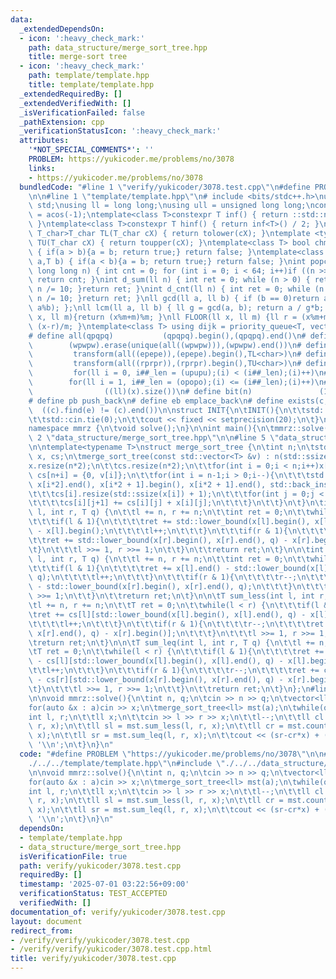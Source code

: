 ```yaml
---
data:
  _extendedDependsOn:
  - icon: ':heavy_check_mark:'
    path: data_structure/merge_sort_tree.hpp
    title: merge-sort tree
  - icon: ':heavy_check_mark:'
    path: template/template.hpp
    title: template/template.hpp
  _extendedRequiredBy: []
  _extendedVerifiedWith: []
  _isVerificationFailed: false
  _pathExtension: cpp
  _verificationStatusIcon: ':heavy_check_mark:'
  attributes:
    '*NOT_SPECIAL_COMMENTS*': ''
    PROBLEM: https://yukicoder.me/problems/no/3078
    links:
    - https://yukicoder.me/problems/no/3078
  bundledCode: "#line 1 \"verify/yukicoder/3078.test.cpp\"\n#define PROBLEM \"https://yukicoder.me/problems/no/3078\"\
    \n\n#line 1 \"template/template.hpp\"\n# include <bits/stdc++.h>\nusing namespace\
    \ std;\nusing ll = long long;\nusing ull = unsigned long long;\nconst double pi\
    \ = acos(-1);\ntemplate<class T>constexpr T inf() { return ::std::numeric_limits<T>::max();\
    \ }\ntemplate<class T>constexpr T hinf() { return inf<T>() / 2; }\ntemplate <typename\
    \ T_char>T_char TL(T_char cX) { return tolower(cX); }\ntemplate <typename T_char>T_char\
    \ TU(T_char cX) { return toupper(cX); }\ntemplate<class T> bool chmin(T& a,T b)\
    \ { if(a > b){a = b; return true;} return false; }\ntemplate<class T> bool chmax(T&\
    \ a,T b) { if(a < b){a = b; return true;} return false; }\nint popcnt(unsigned\
    \ long long n) { int cnt = 0; for (int i = 0; i < 64; i++)if ((n >> i) & 1)cnt++;\
    \ return cnt; }\nint d_sum(ll n) { int ret = 0; while (n > 0) { ret += n % 10;\
    \ n /= 10; }return ret; }\nint d_cnt(ll n) { int ret = 0; while (n > 0) { ret++;\
    \ n /= 10; }return ret; }\nll gcd(ll a, ll b) { if (b == 0)return a; return gcd(b,\
    \ a%b); };\nll lcm(ll a, ll b) { ll g = gcd(a, b); return a / g*b; };\nll MOD(ll\
    \ x, ll m){return (x%m+m)%m; }\nll FLOOR(ll x, ll m) {ll r = (x%m+m)%m; return\
    \ (x-r)/m; }\ntemplate<class T> using dijk = priority_queue<T, vector<T>, greater<T>>;\n\
    # define all(qpqpq)           (qpqpq).begin(),(qpqpq).end()\n# define UNIQUE(wpwpw)\
    \        (wpwpw).erase(unique(all((wpwpw))),(wpwpw).end())\n# define LOWER(epepe)\
    \         transform(all((epepe)),(epepe).begin(),TL<char>)\n# define UPPER(rprpr)\
    \         transform(all((rprpr)),(rprpr).begin(),TU<char>)\n# define rep(i,upupu)\
    \         for(ll i = 0, i##_len = (upupu);(i) < (i##_len);(i)++)\n# define reps(i,opopo)\
    \        for(ll i = 1, i##_len = (opopo);(i) <= (i##_len);(i)++)\n# define len(x)\
    \                ((ll)(x).size())\n# define bit(n)               (1LL << (n))\n\
    # define pb push_back\n# define eb emplace_back\n# define exists(c, e)       \
    \  ((c).find(e) != (c).end())\n\nstruct INIT{\n\tINIT(){\n\t\tstd::ios::sync_with_stdio(false);\n\
    \t\tstd::cin.tie(0);\n\t\tcout << fixed << setprecision(20);\n\t}\n}INIT;\n\n\
    namespace mmrz {\n\tvoid solve();\n}\n\nint main(){\n\tmmrz::solve();\n}\n#line\
    \ 2 \"data_structure/merge_sort_tree.hpp\"\n\n#line 5 \"data_structure/merge_sort_tree.hpp\"\
    \n\ntemplate<typename T>\nstruct merge_sort_tree {\n\tint n;\n\tstd::vector<std::vector<T>>\
    \ x, cs;\n\tmerge_sort_tree(const std::vector<T> &v) : n(std::ssize(v)) {\n\t\t\
    x.resize(n*2);\n\t\tcs.resize(n*2);\n\t\tfor(int i = 0;i < n;i++)x[n+i] = {v[i]},\
    \ cs[n+i] = {0, v[i]};\n\t\tfor(int i = n-1;i > 0;i--){\n\t\t\tstd::merge(x[i*2].begin(),\
    \ x[i*2].end(), x[i*2 + 1].begin(), x[i*2 + 1].end(), std::back_inserter(x[i]));\n\
    \t\t\tcs[i].resize(std::ssize(x[i]) + 1);\n\t\t\tfor(int j = 0;j < std::ssize(x[i]);j++){\n\
    \t\t\t\tcs[i][j+1] += cs[i][j] + x[i][j];\n\t\t\t}\n\t\t}\n\t}\n\tint count_less(int\
    \ l, int r, T q) {\n\t\tl += n, r += n;\n\t\tint ret = 0;\n\t\twhile(l < r) {\n\
    \t\t\tif(l & 1){\n\t\t\t\tret += std::lower_bound(x[l].begin(), x[l].end(), q)\
    \ - x[l].begin();\n\t\t\t\tl++;\n\t\t\t}\n\t\t\tif(r & 1){\n\t\t\t\tr--;\n\t\t\
    \t\tret += std::lower_bound(x[r].begin(), x[r].end(), q) - x[r].begin();\n\t\t\
    \t}\n\t\t\tl >>= 1, r >>= 1;\n\t\t}\n\t\treturn ret;\n\t}\n\n\tint count_leq(int\
    \ l, int r, T q) {\n\t\tl += n, r += n;\n\t\tint ret = 0;\n\t\twhile(l < r) {\n\
    \t\t\tif(l & 1){\n\t\t\t\tret += x[l].end() - std::lower_bound(x[l].begin(), x[l].end(),\
    \ q);\n\t\t\t\tl++;\n\t\t\t}\n\t\t\tif(r & 1){\n\t\t\t\tr--;\n\t\t\t\tret += x[r].end()\
    \ - std::lower_bound(x[r].begin(), x[r].end(), q);\n\t\t\t}\n\t\t\tl >>= 1, r\
    \ >>= 1;\n\t\t}\n\t\treturn ret;\n\t}\n\n\tT sum_less(int l, int r, T q) {\n\t\
    \tl += n, r += n;\n\t\tT ret = 0;\n\t\twhile(l < r) {\n\t\t\tif(l & 1){\n\t\t\t\
    \tret += cs[l][std::lower_bound(x[l].begin(), x[l].end(), q) - x[l].begin()];\n\
    \t\t\t\tl++;\n\t\t\t}\n\t\t\tif(r & 1){\n\t\t\t\tr--;\n\t\t\t\tret += cs[r][std::lower_bound(x[r].begin(),\
    \ x[r].end(), q) - x[r].begin()];\n\t\t\t}\n\t\t\tl >>= 1, r >>= 1;\n\t\t}\n\t\
    \treturn ret;\n\t}\n\n\tT sum_leq(int l, int r, T q) {\n\t\tl += n, r += n;\n\t\
    \tT ret = 0;\n\t\twhile(l < r) {\n\t\t\tif(l & 1){\n\t\t\t\tret += cs[l].back()\
    \ - cs[l][std::lower_bound(x[l].begin(), x[l].end(), q) - x[l].begin()];\n\t\t\
    \t\tl++;\n\t\t\t}\n\t\t\tif(r & 1){\n\t\t\t\tr--;\n\t\t\t\tret += cs[r].back()\
    \ - cs[r][std::lower_bound(x[r].begin(), x[r].end(), q) - x[r].begin()];\n\t\t\
    \t}\n\t\t\tl >>= 1, r >>= 1;\n\t\t}\n\t\treturn ret;\n\t}\n};\n#line 5 \"verify/yukicoder/3078.test.cpp\"\
    \n\nvoid mmrz::solve(){\n\tint n, q;\n\tcin >> n >> q;\n\tvector<ll> a(n);\n\t\
    for(auto &x : a)cin >> x;\n\tmerge_sort_tree<ll> mst(a);\n\twhile(q--){\n\t\t\
    int l, r;\n\t\tll x;\n\t\tcin >> l >> r >> x;\n\t\tl--;\n\t\tll cl = mst.count_less(l,\
    \ r, x);\n\t\tll sl = mst.sum_less(l, r, x);\n\t\tll cr = mst.count_leq(l, r,\
    \ x);\n\t\tll sr = mst.sum_leq(l, r, x);\n\t\tcout << (sr-cr*x) + (cl*x-sl) <<\
    \ '\\n';\n\t}\n}\n"
  code: "#define PROBLEM \"https://yukicoder.me/problems/no/3078\"\n\n#include \"\
    ./../../template/template.hpp\"\n#include \"./../../data_structure/merge_sort_tree.hpp\"\
    \n\nvoid mmrz::solve(){\n\tint n, q;\n\tcin >> n >> q;\n\tvector<ll> a(n);\n\t\
    for(auto &x : a)cin >> x;\n\tmerge_sort_tree<ll> mst(a);\n\twhile(q--){\n\t\t\
    int l, r;\n\t\tll x;\n\t\tcin >> l >> r >> x;\n\t\tl--;\n\t\tll cl = mst.count_less(l,\
    \ r, x);\n\t\tll sl = mst.sum_less(l, r, x);\n\t\tll cr = mst.count_leq(l, r,\
    \ x);\n\t\tll sr = mst.sum_leq(l, r, x);\n\t\tcout << (sr-cr*x) + (cl*x-sl) <<\
    \ '\\n';\n\t}\n}\n"
  dependsOn:
  - template/template.hpp
  - data_structure/merge_sort_tree.hpp
  isVerificationFile: true
  path: verify/yukicoder/3078.test.cpp
  requiredBy: []
  timestamp: '2025-07-01 03:22:56+09:00'
  verificationStatus: TEST_ACCEPTED
  verifiedWith: []
documentation_of: verify/yukicoder/3078.test.cpp
layout: document
redirect_from:
- /verify/verify/yukicoder/3078.test.cpp
- /verify/verify/yukicoder/3078.test.cpp.html
title: verify/yukicoder/3078.test.cpp
---
```

